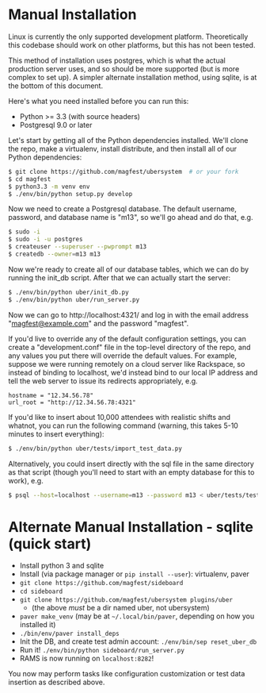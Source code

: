Manual Installation
==================================

Linux is currently the only supported development platform.  Theoretically this codebase should work on other platforms, but this has not been tested.

This method of installation uses postgres, which is what the actual production server uses, and so should be more supported (but is more complex to set up). A simpler alternate installation method, using sqlite, is at the bottom of this document.

Here's what you need installed before you can run this:
* Python >= 3.3 (with source headers)
* Postgresql 9.0 or later

Let's start by getting all of the Python dependencies installed.  We'll clone the repo, make a virtualenv, install distribute, and then install all of our Python dependencies:

```bash
$ git clone https://github.com/magfest/ubersystem  # or your fork
$ cd magfest
$ python3.3 -m venv env
$ ./env/bin/python setup.py develop
```

Now we need to create a Postgresql database.  The default username, password, and database name is "m13", so we'll go ahead and do that, e.g.

```bash
$ sudo -i
$ sudo -i -u postgres
$ createuser --superuser --pwprompt m13
$ createdb --owner=m13 m13
```

Now we're ready to create all of our database tables, which we can do by running the init_db script.  After that we can actually start the server:

```bash
$ ./env/bin/python uber/init_db.py
$ ./env/bin/python uber/run_server.py
```

Now we can go to http://localhost:4321/ and log in with the email address "magfest@example.com" and the password "magfest".

If you'd live to override any of the default configuration settings, you can create a "development.conf" file in the top-level directory of the repo, and any values you put there will override the default values.  For example, suppose we were running remotely on a cloud server like Rackspace, so instead of binding to localhost, we'd instead bind to our local IP address and tell the web server to issue its redirects appropriately, e.g.

```
hostname = "12.34.56.78"
url_root = "http://12.34.56.78:4321"
```

If you'd like to insert about 10,000 attendees with realistic shifts and whatnot, you can run the following command (warning, this takes 5-10 minutes to insert everything):

```bash
$ ./env/bin/python uber/tests/import_test_data.py
```

Alternatively, you could insert directly with the sql file in the same directory as that script (though you'll need to start with an empty database for this to work), e.g.

```bash
$ psql --host=localhost --username=m13 --password m13 < uber/tests/test_data.sql
```

Alternate Manual Installation - sqlite (quick start)
====================================================

* Install python 3 and sqlite
* Install (via package manager or `pip install --user`): virtualenv, paver
* `git clone https://github.com/magfest/sideboard`
* `cd sideboard`
* `git clone https://github.com/magfest/ubersystem plugins/uber`
    * (the above *must* be a dir named uber, not ubersystem)
* `paver make_venv` (may be at `~/.local/bin/paver`, depending on how you installed it)
* `./bin/env/paver install_deps`
* Init the DB, and create test admin account: `./env/bin/sep reset_uber_db`
* Run it! `./env/bin/python sideboard/run_server.py`
* RAMS is now running on `localhost:8282`!

You now may perform tasks like configuration customization or test data insertion as described above.
